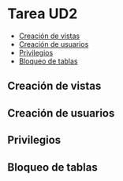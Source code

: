 # Tarea UD2

<!-- toc -->

- [Creación de vistas](#creación-de-vistas)
- [Creación de usuarios](#creación-de-usuarios)
- [Privilegios](#privilegios)
- [Bloqueo de tablas](#bloqueo-de-tablas)

<!-- tocstop -->

## Creación de vistas

## Creación de usuarios

## Privilegios

## Bloqueo de tablas
